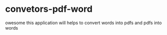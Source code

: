 # convetors-pdf-word
owesome
this application will helps to convert words into pdfs and pdfs into words
